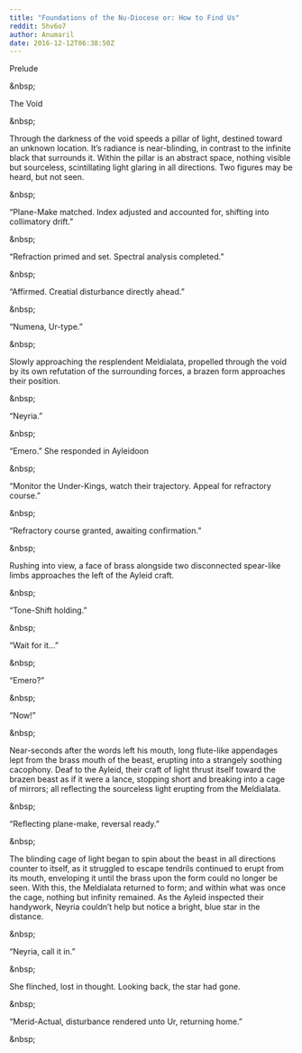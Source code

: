 ```yaml
---
title: "Foundations of the Nu-Diocese or: How to Find Us"
reddit: 5hv6o7
author: Anumaril
date: 2016-12-12T06:38:50Z
---
```


Prelude

&amp;nbsp;

The Void

&amp;nbsp;

Through the darkness of the void speeds a pillar of light, destined toward an unknown location. It’s radiance is near-blinding, in contrast to the infinite black that surrounds it. Within the pillar is an abstract space, nothing visible but sourceless, scintillating light glaring in all directions. Two figures may be heard, but not seen.

&amp;nbsp;

“Plane-Make matched. Index adjusted and accounted for, shifting into collimatory drift.”

&amp;nbsp;

“Refraction primed and set. Spectral analysis completed.”

&amp;nbsp;

“Affirmed. Creatial disturbance directly ahead.”

&amp;nbsp;

“Numena, Ur-type.”

&amp;nbsp;

Slowly approaching the resplendent Meldialata, propelled through the void by its own refutation of the surrounding forces, a brazen form approaches their position.

&amp;nbsp;

“Neyria.”

&amp;nbsp;

“Emero.” She responded in Ayleidoon

&amp;nbsp;

“Monitor the Under-Kings, watch their trajectory. Appeal for refractory course.”

&amp;nbsp;

“Refractory course granted, awaiting confirmation.”

&amp;nbsp;

Rushing into view, a face of brass alongside two disconnected spear-like limbs approaches the left of the Ayleid craft.

&amp;nbsp;

“Tone-Shift holding.”

&amp;nbsp;

“Wait for it…”

&amp;nbsp;

“Emero?”

&amp;nbsp;

“Now!”

&amp;nbsp;

Near-seconds after the words left his mouth, long flute-like appendages lept from the brass mouth of the beast, erupting into a strangely soothing cacophony. Deaf to the Ayleid, their craft of light thrust itself toward the brazen beast as if it were a lance, stopping short and breaking into a cage of mirrors; all reflecting the sourceless light erupting from the Meldialata.

&amp;nbsp;

“Reflecting plane-make, reversal ready.”

&amp;nbsp;

The blinding cage of light began to spin about the beast in all directions counter to itself, as it struggled to escape tendrils continued to erupt from its mouth, enveloping it until the brass upon the form could no longer be seen.
With this, the Meldialata returned to form; and within what was once the cage, nothing but infinity remained. As the Ayleid inspected their handywork, Neyria couldn’t help but notice a bright, blue star in the distance. 

&amp;nbsp;

“Neyria, call it in.”

&amp;nbsp;

She flinched, lost in thought. Looking back, the star had gone.

&amp;nbsp;

“Merid-Actual, disturbance rendered unto Ur, returning home.”

&amp;nbsp;


